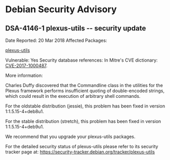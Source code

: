 
Debian Security Advisory
========================


DSA-4146-1 plexus-utils -- security update
------------------------------------------



Date Reported:
20 Mar 2018
Affected Packages:

[plexus-utils](https://packages.debian.org/src:plexus-utils)

Vulnerable:
Yes
Security database references:
In Mitre's CVE dictionary: [CVE-2017-1000487](https://security-tracker.debian.org/tracker/CVE-2017-1000487).  

More information:

Charles Duffy discovered that the Commandline class in the utilities for
the Plexus framework performs insufficient quoting of double-encoded
strings, which could result in the execution of arbitrary shell commands.


For the oldstable distribution (jessie), this problem has been fixed
in version 1:1.5.15-4+deb8u1.


For the stable distribution (stretch), this problem has been fixed in
version 1:1.5.15-4+deb9u1.


We recommend that you upgrade your plexus-utils packages.


For the detailed security status of plexus-utils please refer to
its security tracker page at:
<https://security-tracker.debian.org/tracker/plexus-utils>





